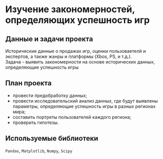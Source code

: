 # Изучение закономерностей, определяющих успешность игр

## Данные и задачи проекта
Исторические данные о продажах игр, оценки пользоваетелй и экспертов, а также жанры и платформы (Xbos, PS, и т.д.).
<br>Задача - выявить закономерности на основе исторических данных, определяющие успешность игры

## План проекта

- провести предобработку данных;
- провести исследовательский анализ данных, где будут выявлены параметры, определяющие успешность игры в разных регионах мира;
- составить портреты пользователей каждого региона;
- проверить гипотезы.

## Используемые библиотеки
`Pandas`, `Matplotlib`, `Numpy`, `Scipy`

